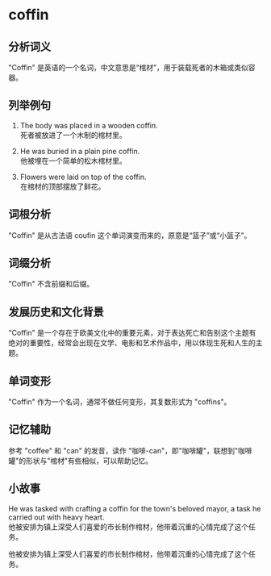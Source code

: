 # coffin

## 分析词义

  

"Coffin" 是英语的一个名词，中文意思是“棺材”，用于装载死者的木箱或类似容器。

  

## 列举例句

  

1.  The body was placed in a wooden coffin.  
    死者被放进了一个木制的棺材里。
    
      
    
2.  He was buried in a plain pine coffin.  
    他被埋在一个简单的松木棺材里。
    
      
    
3.  Flowers were laid on top of the coffin.  
    在棺材的顶部摆放了鲜花。
    
      
    

  

## 词根分析

  

"Coffin" 是从古法语 coufin 这个单词演变而来的，原意是“篮子”或“小篮子”。

  

## 词缀分析

  

"Coffin" 不含前缀和后缀。

  

## 发展历史和文化背景

  

"Coffin" 是一个存在于欧美文化中的重要元素，对于表达死亡和告别这个主题有绝对的重要性，经常会出现在文学、电影和艺术作品中，用以体现生死和人生的主题。

  

## 单词变形

  

"Coffin" 作为一个名词，通常不做任何变形，其复数形式为 "coffins"。

  

## 记忆辅助

  

参考 "coffee" 和 "can" 的发音，读作 "咖啡-can"，即"咖啡罐"，联想到"咖啡罐"的形状与"棺材"有些相似，可以帮助记忆。

  

## 小故事

  

He was tasked with crafting a coffin for the town's beloved mayor, a task he carried out with heavy heart.  
他被安排为镇上深受人们喜爱的市长制作棺材，他带着沉重的心情完成了这个任务。

  

他被安排为镇上深受人们喜爱的市长制作棺材，他带着沉重的心情完成了这个任务。
